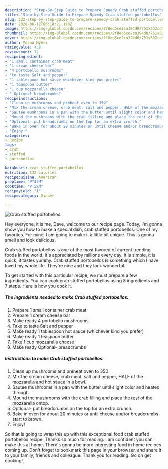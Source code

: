 ```yaml
---
description: "Step-by-Step Guide to Prepare Speedy Crab stuffed portobellos"
title: "Step-by-Step Guide to Prepare Speedy Crab stuffed portobellos"
slug: 322-step-by-step-guide-to-prepare-speedy-crab-stuffed-portobellos
date: 2020-06-12T06:18:21.190Z
image: https://img-global.cpcdn.com/recipes/2f0ed5ce2ca394d0/751x532cq70/crab-stuffed-portobellos-recipe-main-photo.jpg
thumbnail: https://img-global.cpcdn.com/recipes/2f0ed5ce2ca394d0/751x532cq70/crab-stuffed-portobellos-recipe-main-photo.jpg
cover: https://img-global.cpcdn.com/recipes/2f0ed5ce2ca394d0/751x532cq70/crab-stuffed-portobellos-recipe-main-photo.jpg
author: Verna Myers
ratingvalue: 4.8
reviewcount: 12
recipeingredient:
- "1 small container crab meat"
- "1 cream cheese bar"
- "4 portobello mushrooms"
- "to taste Salt and pepper"
- "1 tablespoon hot sauce whichever kind you prefer"
- "1 teaspoon butter"
- "1 cup mozzarella cheese"
- " Optional breadcrumbs"
recipeinstructions:
- "Clean up mushrooms and preheat oven to 350"
- "Mix the cream cheese, crab meat, salt and pepper, HALF of the mozzarella and hot sauce in a bowl."
- "Sautée mushrooms in a pan with the butter until slight color and heated through."
- "Mound the mushrooms with the crab filling and place the rest of the mozzarella ontop."
- "Optional- put breadcrumbs on the top for an extra crunch."
- "Bake in oven for about 20 minutes or until cheese and/or breadcrumbs start to brown."
- "Enjoy!"
categories:
- Recipe
tags:
- crab
- stuffed
- portobellos

katakunci: crab stuffed portobellos 
nutrition: 132 calories
recipecuisine: American
preptime: "PT37M"
cooktime: "PT52M"
recipeyield: "1"
recipecategory: Dinner

---
```



![Crab stuffed portobellos](https://img-global.cpcdn.com/recipes/2f0ed5ce2ca394d0/751x532cq70/crab-stuffed-portobellos-recipe-main-photo.jpg)

Hey everyone, it is me, Dave, welcome to our recipe page. Today, I'm gonna show you how to make a special dish, crab stuffed portobellos. One of my favorites. For mine, I am going to make it a little bit unique. This is gonna smell and look delicious.



Crab stuffed portobellos is one of the most favored of current trending foods in the world. It's appreciated by millions every day. It is simple, it is quick, it tastes yummy. Crab stuffed portobellos is something which I have loved my whole life. They're nice and they look wonderful.


To get started with this particular recipe, we must prepare a few ingredients. You can cook crab stuffed portobellos using 8 ingredients and 7 steps. Here is how you cook it.

<!--inarticleads1-->

##### The ingredients needed to make Crab stuffed portobellos:

1. Prepare 1 small container crab meat
1. Prepare 1 cream cheese bar
1. Make ready 4 portobello mushrooms
1. Take to taste Salt and pepper
1. Make ready 1 tablespoon hot sauce (whichever kind you prefer)
1. Make ready 1 teaspoon butter
1. Take 1 cup mozzarella cheese
1. Make ready  Optional- breadcrumbs




<!--inarticleads2-->

##### Instructions to make Crab stuffed portobellos:

1. Clean up mushrooms and preheat oven to 350
1. Mix the cream cheese, crab meat, salt and pepper, HALF of the mozzarella and hot sauce in a bowl.
1. Sautée mushrooms in a pan with the butter until slight color and heated through.
1. Mound the mushrooms with the crab filling and place the rest of the mozzarella ontop.
1. Optional- put breadcrumbs on the top for an extra crunch.
1. Bake in oven for about 20 minutes or until cheese and/or breadcrumbs start to brown.
1. Enjoy!




So that is going to wrap this up with this exceptional food crab stuffed portobellos recipe. Thanks so much for reading. I am confident you can make this at home. There's gonna be more interesting food in home recipes coming up. Don't forget to bookmark this page in your browser, and share it to your family, friends and colleague. Thank you for reading. Go on get cooking!
